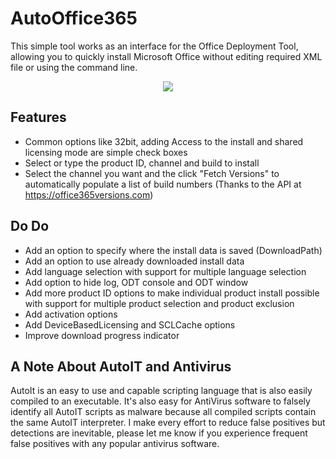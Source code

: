 # AutoOffice365
This simple tool works as an interface for the Office Deployment Tool, allowing you to quickly install Microsoft Office without editing required XML file or using the command line.

<p align="center">
  <img src="https://github.com/jmclaren7/auto-office-365/blob/main/extra/screenshot1.jpg?raw=true">
</p>

## Features
* Common options like 32bit, adding Access to the install and shared licensing mode are simple check boxes
* Select or type the product ID, channel and build to install
* Select the channel you want and the click "Fetch Versions" to automatically populate a list of build numbers (Thanks to the API at https://office365versions.com)

## Do Do
* Add an option to specify where the install data is saved (DownloadPath)
* Add an option to use already downloaded install data
* Add language selection with support for multiple language selection
* Add option to hide log, ODT console and ODT window
* Add more product ID options to make individual product install possible with support for multiple product selection and product exclusion
* Add activation options
* Add DeviceBasedLicensing and SCLCache options
* Improve download progress indicator

## A Note About AutoIT and Antivirus
AutoIt is an easy to use and capable scripting language that is also easily compiled to an executable. It's also easy for AntiVirus software to falsely identify all AutoIT scripts as malware because all compiled scripts contain the same AutoIT interpreter. I make every effort to reduce false positives but detections are inevitable, please let me know if you experience frequent false positives with any popular antivirus software.